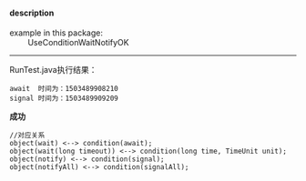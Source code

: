 #### description
example in this package:  
&emsp;&emsp; UseConditionWaitNotifyOK
	 
*** 
RunTest.java执行结果：
```
await  时间为：1503489908210
signal 时间为：1503489909209
```
**成功**    
```
//对应关系
object(wait) <--> condition(await); 
object(wait(long timeout)) <--> condition(long time, TimeUnit unit); 
object(notify) <--> condition(signal); 
object(notifyAll) <--> condition(signalAll);
```



